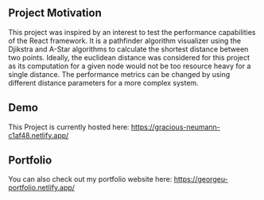 ## Project Motivation
This project was inspired by an interest to test the performance capabilities of the React framework. It is a pathfinder algorithm visualizer using the Djikstra and A-Star algorithms to calculate the shortest distance between two points. Ideally, the euclidean distance was considered for this project as its computation for a given node would not be too resource heavy for a single distance. The performance metrics can be changed by using different distance parameters for a more complex system.

## Demo
This Project is currently hosted here: https://gracious-neumann-c1af48.netlify.app/

## Portfolio
You can also check out my portfolio website here: https://georgeu-portfolio.netlify.app/
